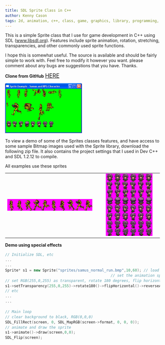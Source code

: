 ```yaml
---
title: SDL Sprite Class in C++
author: Kenny Cason
tags: 2d, animation, c++, class, game, graphics, library, programming, sdl, sprite
---
```


This is a simple Sprite class that I use for game development in C++ using SDL (<a href="http://www.libsdl.org/" target="_blank">www.libsdl.org</a>).
Features include sprite animation, rotation, stretching, transparencies, and other commonly used sprite functions.

I hope this is somewhat useful. The source is available and should be fairly simple to work with.
Feel free to modify it however you want. please comment about any bugs are suggestions that you have. Thanks.

<strong>Clone from GitHub</strong> <a href="https://github.com/kennycason/sdl_sprite"><span style="font-size:18px">HERE</span></a><br/>

<a href="/code/c/SDL/Sprite/sshot.PNG" target="_blank" ><img src="/code/c/SDL/Sprite/sshot.PNG" width="250" alt="SDL Sprite C++"/></a>

To view a demo of some of the Sprites classes features, and have access to some sample Bitmap images used with the Sprite library,  download the following zip file. It also contains the project settings that I used in Dev C++ and SDL 1.2.12 to compile.


All examples use these sprites
<table><tr><td><a href="/code/c/SDL/Sprite/samus_normal_run.bmp" target="_blank" ><img width="90%" src="/code/c/SDL/Sprite/samus_normal_run.bmp"  alt="SDL Sprite C++"/></a></td>
<td><a href="/code/c/SDL/Sprite/character.bmp" target="_blank" ><img width="90%" src="/code/c/SDL/Sprite/character.bmp"  alt="SDL Sprite C++"/></a></td></tr></table>

<b>Demo using special effects </b>


```{.cpp .numberLines startFrom="1"}
// Initialize SDL, etc
...
...
Sprite* s1 = new Sprite("sprites/samus_normal_run.bmp",10,60); // load a BMP that contains 10 frames
                                                // set the animation speed to 60 milliseconds
// set RGB(255,0,255) as transparent, rotate 180 degrees, flip horizontal and reverse animation
s1->setTransparency(255,0,255)->rotate180()->flipHorizontal()->reverseAnimation();
// etc
...
...

// Main loop
// clear background to black, RGB(0,0,0)
SDL_FillRect(screen, 0, SDL_MapRGB(screen->format, 0, 0, 0));
// animate and draw the sprite
s1->animate()->draw(screen,0,0);
SDL_Flip(screen);
```
